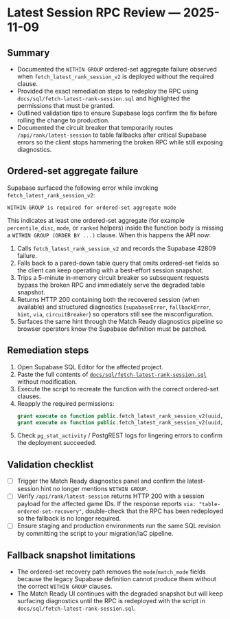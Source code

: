 # Latest Session RPC Review — 2025-11-09

## Summary

- Documented the `WITHIN GROUP` ordered-set aggregate failure observed when `fetch_latest_rank_session_v2` is deployed without the required clause.
- Provided the exact remediation steps to redeploy the RPC using `docs/sql/fetch-latest-rank-session.sql` and highlighted the permissions that must be granted.
- Outlined validation tips to ensure Supabase logs confirm the fix before rolling the change to production.
- Documented the circuit breaker that temporarily routes `/api/rank/latest-session` to table fallbacks after critical Supabase errors so the client stops hammering the broken RPC while still exposing diagnostics.

## Ordered-set aggregate failure

Supabase surfaced the following error while invoking `fetch_latest_rank_session_v2`:

```
WITHIN GROUP is required for ordered-set aggregate mode
```

This indicates at least one ordered-set aggregate (for example `percentile_disc`, `mode`, or `ranked` helpers) inside the function body is missing a `WITHIN GROUP (ORDER BY ...)` clause. When this happens the API now:

1. Calls `fetch_latest_rank_session_v2` and records the Supabase 42809 failure.
2. Falls back to a pared-down table query that omits ordered-set fields so the client can keep operating with a best-effort session snapshot.
3. Trips a 5-minute in-memory circuit breaker so subsequent requests bypass the broken RPC and immediately serve the degraded table snapshot.
4. Returns HTTP 200 containing both the recovered session (when available) and structured diagnostics (`supabaseError`, `fallbackError`, `hint`, `via`, `circuitBreaker`) so operators still see the misconfiguration.
5. Surfaces the same hint through the Match Ready diagnostics pipeline so browser operators know the Supabase definition must be patched.

## Remediation steps

1. Open Supabase SQL Editor for the affected project.
2. Paste the full contents of [`docs/sql/fetch-latest-rank-session.sql`](./sql/fetch-latest-rank-session.sql) without modification.
3. Execute the script to recreate the function with the correct ordered-set clauses.
4. Reapply the required permissions:
   ```sql
   grant execute on function public.fetch_latest_rank_session_v2(uuid, uuid) to service_role;
   grant execute on function public.fetch_latest_rank_session_v2(uuid, uuid) to authenticated;
   ```
5. Check `pg_stat_activity` / PostgREST logs for lingering errors to confirm the deployment succeeded.

## Validation checklist

- [ ] Trigger the Match Ready diagnostics panel and confirm the latest-session hint no longer mentions `WITHIN GROUP`.
- [ ] Verify `/api/rank/latest-session` returns HTTP 200 with a session payload for the affected game IDs. If the response reports `via: "table-ordered-set-recovery"`, double-check that the RPC has been redeployed so the fallback is no longer required.
- [ ] Ensure staging and production environments run the same SQL revision by committing the script to your migration/IaC pipeline.

## Fallback snapshot limitations

- The ordered-set recovery path removes the `mode`/`match_mode` fields because the legacy Supabase definition cannot produce them without the correct `WITHIN GROUP` clauses.
- The Match Ready UI continues with the degraded snapshot but will keep surfacing diagnostics until the RPC is redeployed with the script in `docs/sql/fetch-latest-rank-session.sql`.
